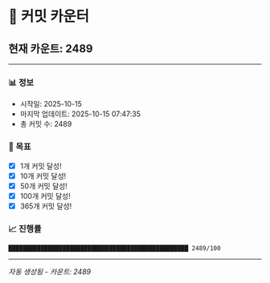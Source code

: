 # 🔢 커밋 카운터

## 현재 카운트: 2489

---

### 📊 정보
- 시작일: 2025-10-15
- 마지막 업데이트: 2025-10-15 07:47:35
- 총 커밋 수: 2489

### 🎯 목표
- [x] 1개 커밋 달성!
- [x] 10개 커밋 달성!
- [x] 50개 커밋 달성!
- [x] 100개 커밋 달성!
- [x] 365개 커밋 달성!

### 📈 진행률
```
██████████████████████████████████████████████████ 2489/100
```

---
*자동 생성됨 - 카운트: 2489*
